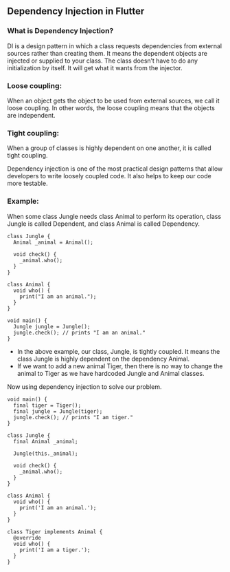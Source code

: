 ## Dependency Injection in Flutter

### What is Dependency Injection?

DI is a design pattern in which a class requests dependencies from external sources rather than creating them. It means the dependent objects are injected or supplied to your class. The class doesn’t have to do any initialization by itself. It will get what it wants from the injector.

### Loose coupling: 
When an object gets the object to be used from external sources, we call it loose coupling. In other words, the loose coupling means that the objects are independent.

### Tight coupling: 
When a group of classes is highly dependent on one another, it is called tight coupling.

Dependency injection is one of the most practical design patterns that allow developers to write loosely coupled code. It also helps to keep our code more testable.

### Example:

When some class Jungle needs class Animal to perform its operation, class Jungle is called Dependent, and class Animal is called Dependency.

```
class Jungle {
  Animal _animal = Animal();

  void check() {
    _animal.who();
  }
}

class Animal {
  void who() {
    print("I am an animal.");
  }
}

void main() {
  Jungle jungle = Jungle();
  jungle.check(); // prints "I am an animal."
}
```

- In the above example, our class, Jungle, is tightly coupled. It means the class Jungle is highly dependent on the dependency Animal.
- If we want to add a new animal Tiger, then there is no way to change the animal to Tiger as we have hardcoded Jungle and Animal classes.

Now using dependency injection to solve our problem.

```
void main() {
  final tiger = Tiger();
  final jungle = Jungle(tiger);
  jungle.check(); // prints "I am tiger."
}

class Jungle {
  final Animal _animal;

  Jungle(this._animal);

  void check() {
    _animal.who();
  }
}

class Animal {
  void who() {
    print('I am an animal.');
  }
}

class Tiger implements Animal {
  @override
  void who() {
    print('I am a tiger.');
  }
}
```
